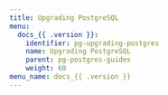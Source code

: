```yaml
---
title: Upgrading PostgreSQL
menu:
  docs_{{ .version }}:
    identifier: pg-upgrading-postgres
    name: Upgrading PostgreSQL
    parent: pg-postgres-guides
    weight: 60
menu_name: docs_{{ .version }}
---
```

